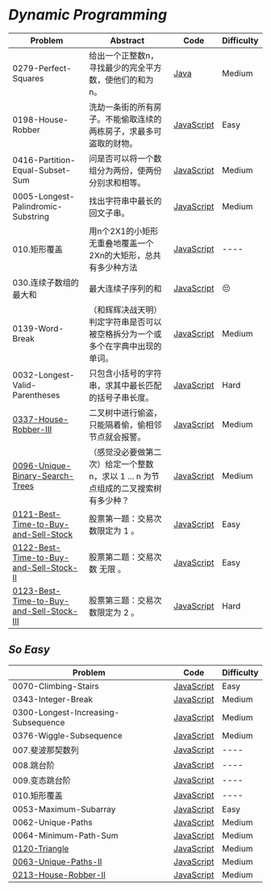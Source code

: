 # *Dynamic Programming*

|Problem|Abstract|Code|Difficulty|
| --- | --- | --- | --- |
|0279-Perfect-Squares|给出一个正整数n，寻找最少的完全平方数，使他们的和为n。|[Java](../LeetCode/Java/0279-Perfect-Squares/src)|Medium|
|0198-House-Robber|洗劫一条街的所有房子。不能偷取连续的两栋房子，求最多可盗取的财物。|[JavaScript](../LeetCode/JavaScript/src/0198-House-Robber.js)|Easy|
|0416-Partition-Equal-Subset-Sum|问是否可以将一个数组分为两份，使两份分别求和相等。|[JavaScript](../LeetCode/JavaScript/src/0416-Partition-Equal-Subset-Sum.js)|Medium|
|0005-Longest-Palindromic-Substring|找出字符串中最长的回文子串。|[JavaScript](../LeetCode/JavaScript/src/0005-Longest-Palindromic-Substring.js)|Medium|
|010.矩形覆盖|用n个2X1的小矩形无重叠地覆盖一个2Xn的大矩形，总共有多少种方法|[JavaScript](../剑指Offer/JavaScript/src/010.矩形覆盖.js)|----|
|030.连续子数组的最大和|最大连续子序列的和|[JavaScript](../剑指Offer/JavaScript/src/030.连续子数组的最大和.js)|:pensive:|
|0139-Word-Break|（和辉辉决战天明）判定字符串是否可以被空格拆分为一个或多个在字典中出现的单词。|[JavaScript](../LeetCode/JavaScript/src/0139-Word-Break.js)| Medium |
|0032-Longest-Valid-Parentheses|只包含小括号的字符串，求其中最长匹配的括号子串长度。|[JavaScript](../LeetCode/JavaScript/src/0032-Longest-Valid-Parentheses.js)| Hard |
|[0337-House-Robber-III](https://leetcode.com/problems/house-robber-iii/)|二叉树中进行偷盗，只能隔着偷，偷相邻节点就会报警。|[JavaScript](../LeetCode/JavaScript/src/0337-House-Robber-III.js)| Medium |
|[0096-Unique-Binary-Search-Trees](https://leetcode.com/problems/unique-binary-search-trees/)|（感觉没必要做第二次）给定一个整数 n，求以 1 ... n 为节点组成的二叉搜索树有多少种？|[JavaScript](../LeetCode/JavaScript/src/0096-Unique-Binary-Search-Trees.js)| Medium |
|[0121-Best-Time-to-Buy-and-Sell-Stock](https://leetcode.com/problems/best-time-to-buy-and-sell-stock/)|股票第一题：交易次数限定为 1 。|[JavaScript](../LeetCode/JavaScript/src/0121-Best-Time-to-Buy-and-Sell-Stock.js)| Easy |
|[0122-Best-Time-to-Buy-and-Sell-Stock-II](https://leetcode.com/problems/best-time-to-buy-and-sell-stock-ii/)|股票第二题：交易次数 无限 。|[JavaScript](../LeetCode/JavaScript/src/0122-Best-Time-to-Buy-and-Sell-Stock-II.js)| Easy |
|[0123-Best-Time-to-Buy-and-Sell-Stock-III](https://leetcode.com/problems/best-time-to-buy-and-sell-stock-ii/)|股票第三题：交易次数限定为 2 。|[JavaScript](../LeetCode/JavaScript/src/0123-Best-Time-to-Buy-and-Sell-Stock-III.js)| Hard |


## *So Easy*
|Problem|Code|Difficulty|
| --- | --- | --- |
|0070-Climbing-Stairs|[JavaScript](../LeetCode/JavaScript/src/0070-Climbing-Stairs.js)|Easy|
|0343-Integer-Break|[JavaScript](../LeetCode/JavaScript/src/0343-Integer-Break.js)|Medium|
|0300-Longest-Increasing-Subsequence|[JavaScript](../LeetCode/JavaScript/src/0300-Longest-Increasing-Subsequence.js)|Medium|
|0376-Wiggle-Subsequence|[JavaScript](../LeetCode/JavaScript/src/0376-Wiggle-Subsequence.js)|Medium|
|007.斐波那契数列|[JavaScript](../剑指Offer/JavaScript/src/007.斐波那契数列.js)|----|
|008.跳台阶|[JavaScript](../剑指Offer/JavaScript/src/008.跳台阶.js)|----|
|009.变态跳台阶|[JavaScript](../剑指Offer/JavaScript/src/009.变态跳台阶.js)|----|
|010.矩形覆盖|[JavaScript](../剑指Offer/JavaScript/src/010.矩形覆盖.js)|----|
|0053-Maximum-Subarray|[JavaScript](../LeetCode/JavaScript/src/0053-Maximum-Subarray.js)| Easy |
|0062-Unique-Paths|[JavaScript](../LeetCode/JavaScript/src/0062-Unique-Paths.js)| Medium |
|0064-Minimum-Path-Sum|[JavaScript](../LeetCode/JavaScript/src/0064-Minimum-Path-Sum.js)| Medium |
|[0120-Triangle](https://leetcode.com/problems/triangle/)|[JavaScript](../LeetCode/JavaScript/src/0120-Triangle.js)| Medium |
|[0063-Unique-Paths-II](https://leetcode.com/problems/unique-paths-ii/)|[JavaScript](../LeetCode/JavaScript/src/0063-Unique-Paths-II.js)| Medium |
|[0213-House-Robber-II](https://leetcode.com/problems/house-robber-ii//)|[JavaScript](../LeetCode/JavaScript/src/0213-House-Robber-II.js)| Medium |


